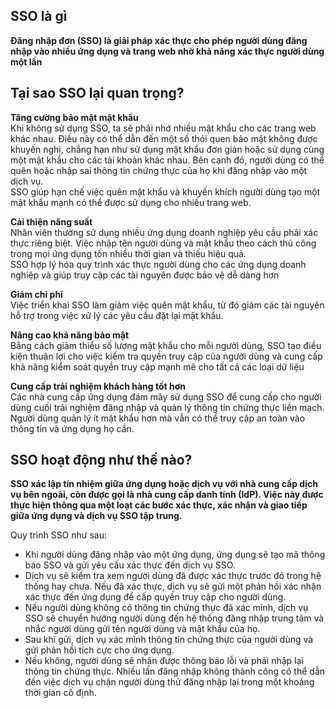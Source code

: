 ## SSO là gì 
**Đăng nhập đơn (SSO) là giải pháp xác thực cho phép người dùng đăng nhập vào nhiều ứng dụng và trang web nhờ khả năng xác thực người dùng một lần**
## Tại sao SSO lại quan trọng?
**Tăng cường bảo mật mật khẩu**   
Khi không sử dụng SSO, ta sẽ phải nhớ nhiều mật khẩu cho các trang web khác nhau. Điều này có thể dẫn đến một số thói quen bảo mật không được khuyến nghị, chẳng hạn như sử dụng mật khẩu đơn giản hoặc sử dụng cùng một mật khẩu cho các tài khoản khác nhau. Bên cạnh đó, người dùng có thể quên hoặc nhập sai thông tin chứng thực của họ khi đăng nhập vào một dịch vụ.     
SSO giúp hạn chế việc quên mật khẩu và khuyến khích người dùng tạo một mật khẩu mạnh có thể được sử dụng cho nhiều trang web.   

**Cải thiện năng suất**     
Nhân viên thường sử dụng nhiều ứng dụng doanh nghiệp yêu cầu phải xác thực riêng biệt. Việc nhập tên người dùng và mật khẩu theo cách thủ công trong mọi ứng dụng tốn nhiều thời gian và thiếu hiệu quả.    
SSO hợp lý hóa quy trình xác thực người dùng cho các ứng dụng doanh nghiệp và giúp truy cập các tài nguyên được bảo vệ dễ dàng hơn

**Giảm chi phí**    
Việc triển khai SSO làm giảm việc quên mật khẩu, từ đó giảm các tài nguyên hỗ trợ trong việc xử lý các yêu cầu đặt lại mật khẩu.    

**Nâng cao khả năng bảo mật**   
Bằng cách giảm thiểu số lượng mật khẩu cho mỗi người dùng, SSO tạo điều kiện thuận lợi cho việc kiểm tra quyền truy cập của người dùng và cung cấp khả năng kiểm soát quyền truy cập mạnh mẽ cho tất cả các loại dữ liệu    

**Cung cấp trải nghiệm khách hàng tốt hơn**    
Các nhà cung cấp ứng dụng đám mây sử dụng SSO để cung cấp cho người dùng cuối trải nghiệm đăng nhập và quản lý thông tin chứng thực liền mạch. Người dùng quản lý ít mật khẩu hơn mà vẫn có thể truy cập an toàn vào thông tin và ứng dụng họ cần.

## SSO hoạt động như thế nào?
**SSO xác lập tín nhiệm giữa ứng dụng hoặc dịch vụ với nhà cung cấp dịch vụ bên ngoài, còn được gọi là nhà cung cấp danh tính (IdP). Việc này được thực hiện thông qua một loạt các bước xác thực, xác nhận và giao tiếp giữa ứng dụng và dịch vụ SSO tập trung.**

Quy trình SSO như sau: 
- Khi người dùng đăng nhập vào một ứng dụng, ứng dụng sẽ tạo mã thông báo SSO và gửi yêu cầu xác thực đến dịch vụ SSO. 
- Dịch vụ sẽ kiểm tra xem người dùng đã được xác thực trước đó trong hệ thống hay chưa. Nếu đã xác thực, dịch vụ sẽ gửi một phản hồi xác nhận xác thực đến ứng dụng để cấp quyền truy cập cho người dùng. 
- Nếu người dùng không có thông tin chứng thực đã xác minh, dịch vụ SSO sẽ chuyển hướng người dùng đến hệ thống đăng nhập trung tâm và nhắc người dùng gửi tên người dùng và mật khẩu của họ.
- Sau khi gửi, dịch vụ xác mình thông tin chứng thực của người dùng và gửi phản hồi tích cực cho ứng dụng. 
- Nếu không, người dùng sẽ nhận được thông báo lỗi và phải nhập lại thông tin chứng thực. Nhiều lần đăng nhập không thành công có thể dẫn đến việc dịch vụ chặn người dùng thử đăng nhập lại trong một khoảng thời gian cố định.